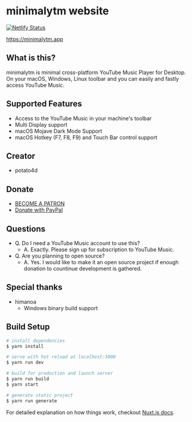 # minimalytm website

[![Netlify Status](https://api.netlify.com/api/v1/badges/a6821142-78be-478e-b216-c7b7644cc65b/deploy-status)](https://app.netlify.com/sites/minimalytm/deploys)

https://minimalytm.app

## What is this?

minimalytm is minimal cross-platform YouTube Music Player for Desktop.
On your macOS, Windows, Linux toolbar and you can easily and fastly access YouTube Music.

## Supported Features

- Access to the YouTube Music in your machine's toolbar
- Multi Display support
- macOS Mojave Dark Mode Support
- macOS Hotkey (F7, F8, F9) and Touch Bar control support

## Creator

- potato4d

## Donate

- [BECOME A PATRON](https://www.patreon.com/potato4d)
- [Donate with PayPal](https://paypal.me/potato4d)

## Questions

- Q. Do I need a YouTube Music account to use this?
  - A. Exactly. Please sign up for subscription to YouTube Music.
- Q. Are you planning to open source?
  - A. Yes. I would like to make it an open source project if enough donation to countinue development is gathered.

## Special thanks

- himanoa
  - Windows binary build support

## Build Setup

``` bash
# install dependencies
$ yarn install

# serve with hot reload at localhost:3000
$ yarn run dev

# build for production and launch server
$ yarn run build
$ yarn start

# generate static project
$ yarn run generate
```

For detailed explanation on how things work, checkout [Nuxt.js docs](https://nuxtjs.org).
